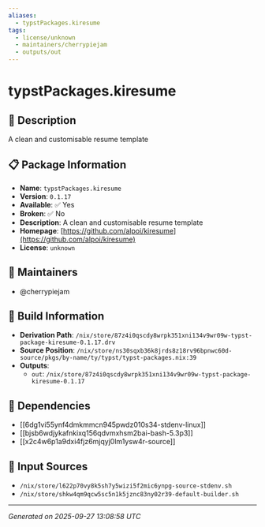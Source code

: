 ```yaml
---
aliases:
  - typstPackages.kiresume
tags:
  - license/unknown
  - maintainers/cherrypiejam
  - outputs/out
---
```


# typstPackages.kiresume

## 📝 Description

A clean and customisable resume template

## 📋 Package Information

- **Name**: `typstPackages.kiresume`
- **Version**: `0.1.17`
- **Available**: ✅ Yes
- **Broken**: ✅ No
- **Description**: A clean and customisable resume template
- **Homepage**: [https://github.com/alpoi/kiresume](https://github.com/alpoi/kiresume)
- **License**: `unknown`
## 👥 Maintainers

- @cherrypiejam


## 🔧 Build Information

- **Derivation Path**: `/nix/store/87z4i0qscdy8wrpk351xni134v9wr09w-typst-package-kiresume-0.1.17.drv`
- **Source Position**: `/nix/store/ns30sqxb36k8jrds8z18rv96bpnwc60d-source/pkgs/by-name/ty/typst/typst-packages.nix:39`
- **Outputs**:
  - `out`:  `/nix/store/87z4i0qscdy8wrpk351xni134v9wr09w-typst-package-kiresume-0.1.17`

## 🔗 Dependencies

- [[6dg1vi55ynf4dmkmmcn945pwdz010s34-stdenv-linux]]
- [[bjsb6wdjykafnkixq156qdvmxhsm2bai-bash-5.3p3]]
- [[x2c4w6p1a9dxi4fjz6mjqyj0lm1ysw4r-source]]

## 📁 Input Sources

- `/nix/store/l622p70vy8k5sh7y5wizi5f2mic6ynpg-source-stdenv.sh`
- `/nix/store/shkw4qm9qcw5sc5n1k5jznc83ny02r39-default-builder.sh`

---
*Generated on 2025-09-27 13:08:58 UTC*
